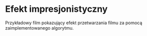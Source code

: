 # Efekt impresjonistyczny

Przykładowy film pokazujący efekt przetwarzania filmu za pomocą zaimplementowanego algorytmu.